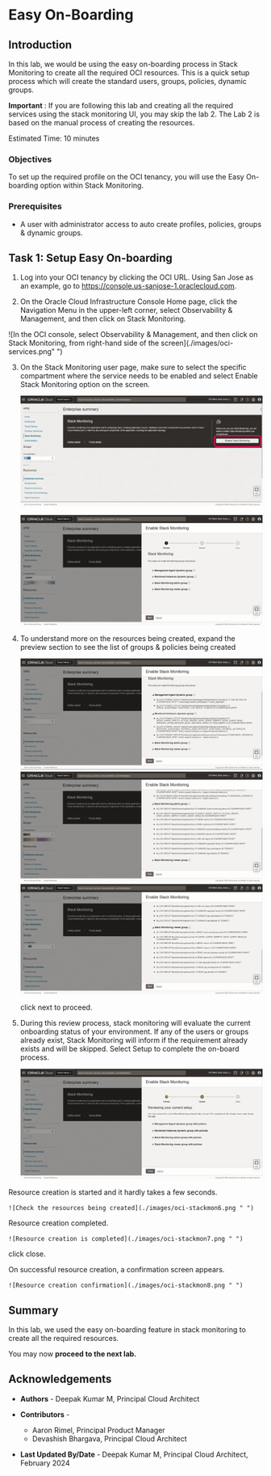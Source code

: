 # Easy On-Boarding

## Introduction

In this lab, we would be using the easy on-boarding process in Stack Monitoring to create all the required OCI resources. This is a quick setup process which will create the standard users, groups, policies, dynamic groups.

**Important** : If you are following this lab and creating all the required services using the stack monitoring UI, you may skip the lab 2. The Lab 2 is based on the manual process of creating the resources.


Estimated Time: 10 minutes


### Objectives

To set up the required profile on the OCI tenancy, you will use the Easy On-boarding option within Stack Monitoring.



### Prerequisites

* A user with administrator access to auto create profiles, policies, groups & dynamic groups.



## Task 1: Setup Easy On-boarding



1.  Log into your OCI tenancy by clicking the OCI URL. Using San Jose as an example,
 go to https://console.us-sanjose-1.oraclecloud.com.

2.  On the Oracle Cloud Infrastructure Console Home page, click the Navigation Menu in the upper-left corner, select Observability & Management, and then click on Stack Monitoring.

  ![In the OCI console, select Observability & Management, and then click on Stack Monitoring, from right-hand side of the screen](./images/oci-services.png" ")


3.  On the Stack Monitoring user page, make sure to select the specific compartment where the service needs to be enabled and select Enable Stack Monitoring option on the screen.

    
    ![On the screen, click on enable stack monitoring](./images/oci-stackmon.png " ")

    ![On the screen, click on enable stack monitoring](./images/oci-stackmon1.png " ")

4.	To understand more on the resources being created, expand the preview section to see the list of groups & policies being created

    ![Preview of the resources being created](./images/oci-stackmon2.png " ")
    ![Preview of the resources being created](./images/oci-stackmon3.png " ")
    ![Preview of the resources being created](./images/oci-stackmon4.png " ")

    click next to proceed.


5.  During this review process, stack monitoring will evaluate the current onboarding status of your environment. If any of the users or groups already exist, Stack Monitoring will inform if the requirement already exists and will be skipped. Select Setup to complete the on-board process.

    ![Review of the resources being created](./images/oci-stackmon5.png " ")

   Resource creation is started and it hardly takes a few seconds.

    ![Check the resources being created](./images/oci-stackmon6.png " ")

   Resource creation completed.

    ![Resource creation is completed](./images/oci-stackmon7.png " ")

   click close.

   On successful resource creation, a confirmation screen appears.

    ![Resource creation confirmation](./images/oci-stackmon8.png " ")

## Summary

  In this lab, we used the easy on-boarding feature in stack monitoring to create all the required resources.

You may now **proceed to the next lab.**

## Acknowledgements

* **Authors** - Deepak Kumar M, Principal Cloud Architect
* **Contributors** -

    * Aaron Rimel, Principal Product Manager
    * Devashish Bhargava, Principal Cloud Architect
* **Last Updated By/Date** - Deepak Kumar M, Principal Cloud Architect, February 2024




